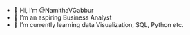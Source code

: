- 👋 Hi, I’m @NamithaVGabbur
- 👀 I’m an aspiring Business Analyst
- 🌱 I’m currently learning data Visualization, SQL, Python etc.
  

<!---
NamithaVGabbur/NamithaVGabbur is a ✨ special ✨ repository because its `README.md` (this file) appears on your GitHub profile.
You can click the Preview link to take a look at your changes.
--->
